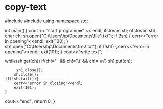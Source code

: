 # copy-text
#include <iostream>
#include<fstream>
using namespace std;

int main()
{
    cout << "start programme" << endl;
    ifstream sh;
    ofstream sh1;
    char ch;
    sh.open("C:\\Users\\hp\\Documents\\file1.txt");
    if (!sh)
    {
        cerr<<"error in opening"<<endl;
        exit(100);
    }
    sh1.open("C:\\Users\\hp\\Documents\\file2.txt");
    if (!sh1)
    {
        cerr<<"error in opening"<<endl;
        exit(101);
    }
    cout<<"write text";

   while(sh.get(ch))
    if(ch!=' ' && ch!='\t'  && ch!='\n')
         sh1.put(ch);


         sh1.close();
        sh.close();
    if(!sh.fail()){
        cerr<<"error in closing"<<endl;
        exit(101);
    }
cout<<"end";
    return 0;
}

  
